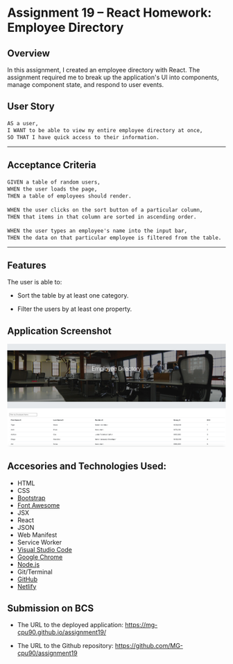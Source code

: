 # Assignment 19 – React Homework: Employee Directory

## Overview

In this assignment, I created an employee directory with React. The assignment required me to break up the application's UI into components, manage component state, and respond to user events.

## User Story

```
AS a user, 
I WANT to be able to view my entire employee directory at once, 
SO THAT I have quick access to their information.
```
- - -

## Acceptance Criteria

```
GIVEN a table of random users, 
WHEN the user loads the page, 
THEN a table of employees should render. 

WHEN the user clicks on the sort button of a particular column,
THEN that items in that column are sorted in ascending order.

WHEN the user types an employee's name into the input bar,
THEN the data on that particular employee is filtered from the table.
```
- - -

## Features

The user is able to:

  * Sort the table by at least one category.

  * Filter the users by at least one property.

## Application Screenshot

![alt text](./public/employee_directory.png "Assignment 19 Screen Shot")

## Accesories and Technologies Used:
* HTML
* CSS
* [Bootstrap](https://getbootstrap.com/)
* [Font Awesome](https://fontawesome.com/)
* JSX
* React
* JSON
* Web Manifest
* Service Worker
* [Visual Studio Code](https://code.visualstudio.com/)
* [Google Chrome](http://www.google.com/chrome)
* [Node.js](https://nodejs.org/en/)
* Git/Terminal
* [GitHub](https://github.com/)
* [Netlify](https://www.netlify.com/)


## Submission on BCS

* The URL to the deployed application: https://mg-cpu90.github.io/assignment19/

* The URL to the Github repository: https://github.com/MG-cpu90/assignment19 
